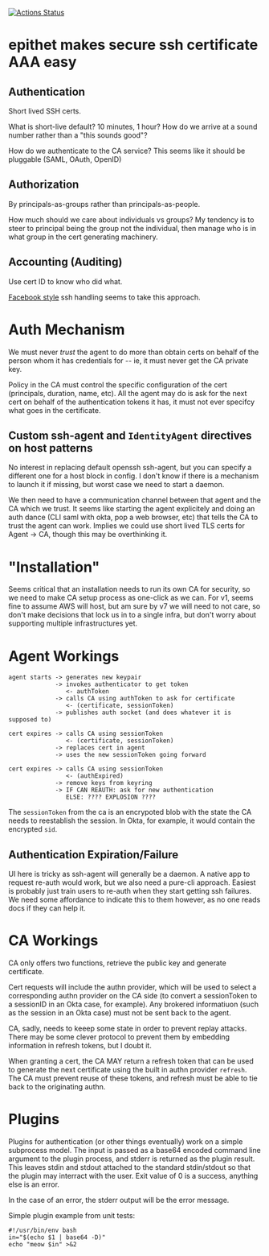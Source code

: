 [![Actions Status](https://github.com/brianm/epithet/workflows/build/badge.svg)](https://github.com/brianm/epithet/actions)

# epithet makes secure ssh certificate AAA easy

## Authentication

Short lived SSH certs.

What is short-live default? 10 minutes, 1 hour? How do we arrive at a sound number rather than a "this sounds good"?

How do we authenticate to the CA service? This seems like it should be pluggable (SAML, OAuth, OpenID)

## Authorization

By principals-as-groups rather than principals-as-people.

How much should we care about individuals vs groups? My tendency is to steer to principal being the group not the individual, then manage who is in what group in the cert generating machinery. 

## Accounting (Auditing)

Use cert ID to know who did what.

[Facebook style](https://engineering.fb.com/security/scalable-and-secure-access-with-ssh/) ssh handling seems to take this approach. 

# Auth Mechanism

We must never *trust* the agent to do more than obtain certs on behalf of the person whom it has credentials for -- ie, it must never get the CA private key.

Policy in the CA must control the specific configuration of the cert (principals, duration, name, etc). All the agent may do is ask for the next cert on behalf of the authentication tokens it has, it must not ever specifcy what goes in the certificate.

## Custom ssh-agent and `IdentityAgent` directives on host patterns

No interest in replacing default openssh ssh-agent, but you can specify a different one for a host block in config. I don't know if there is a mechanism to launch it if missing, but worst case we need to start a daemon.

We then need to have a communication channel between that agent and the CA which we trust. It seems like starting the agent explicitely and doing an auth dance (CLI saml with okta, pop a web browser, etc) that tells the CA to trust the agent can work. Implies we could use short lived TLS certs for Agent -> CA, though this may be overthinking it.


# "Installation"

Seems critical that an installation needs to run its own CA for security, so we need to make CA setup process as one-click as we can. For v1, seems fine to assume AWS will host, but am sure by v7 we will need to not care, so don't make decisions that lock us in to a single infra, but don't worry about supporting multiple infrastructures yet.

# Agent Workings

```
agent starts -> generates new keypair
             -> invokes authenticator to get token
                <- authToken
             -> calls CA using authToken to ask for certificate
                <- (certificate, sessionToken)
             -> publishes auth socket (and does whatever it is supposed to)

cert expires -> calls CA using sessionToken
                <- (certificate, sessionToken) 
             -> replaces cert in agent
             -> uses the new sessionToken going forward

cert expires -> calls CA using sessionToken
                <- (authExpired) 
             -> remove keys from keyring
             -> IF CAN REAUTH: ask for new authentication
                ELSE: ???? EXPLOSION ????
```

The `sessionToken` from the ca is an encrypoted blob with the state the CA needs to
reestablish the session. In Okta, for example, it would contain the encrypted `sid`.

## Authentication Expiration/Failure

UI here is tricky as ssh-agent will generally be a daemon. A native app to request re-auth would work, but we also  need a pure-cli approach. Easiest is probably just train users to re-auth when they start getting ssh failures. We need some affordance to indicate this to them however, as no one reads docs if they can help it.

# CA Workings

CA only offers two functions, retrieve the public key and generate certificate. 

Cert requests will include the authn provider, which will be used to select a corresponding authn provider on the CA side (to convert a sessionToken to a sessionID in an Okta case, for example). Any brokered informatiuon (such as the session in an Okta case) must not be sent back to the agent.

CA, sadly, needs to keeep some state in order to prevent replay attacks. There may be some clever protocol to prevent them by embedding information in refresh tokens, but I doubt it.

When granting a cert, the CA MAY return a refresh token that can be used to generate the next certificate using the built in authn provider `refresh`. The CA must prevent reuse of these tokens, and refresh must be able to tie back to the originating authn.

# Plugins

Plugins for authentication (or other things eventually) work on a simple
subprocess model. The input is passed as a base64 encoded command line argument
to the plugin process, and stderr is returned as the plugin result. This leaves
stdin and stdout attached to the standard stdin/stdout so that the plugin may
interract with the user. Exit value of 0 is a success, anything else is an error.

In the case of an error, the stderr output will be the error message.

Simple plugin example from unit tests:

```
#!/usr/bin/env bash
in="$(echo $1 | base64 -D)"
echo "meow $in" >&2
```
